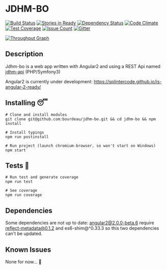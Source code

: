 JDHM-BO
========
[![Build Status](https://travis-ci.org/bourdeau/jdhm-bo.svg?branch=master)](https://travis-ci.org/bourdeau/jdhm-bo) [![Stories in Ready](https://badge.waffle.io/bourdeau/jdhm-bo.svg?label=ready&title=Ready)](http://waffle.io/bourdeau/jdhm-bo) [![Dependency Status](https://www.versioneye.com/user/projects/56b22743ad0be5003e0ae167/badge.svg)](https://www.versioneye.com/user/projects/56b22743ad0be5003e0ae167)
[![Code Climate](https://codeclimate.com/github/bourdeau/jdhm-bo/badges/gpa.svg?style=flat)](https://codeclimate.com/github/bourdeau/jdhm-bo) [![Test Coverage](https://codeclimate.com/github/bourdeau/jdhm-bo/badges/coverage.svg?style=flat)](https://codeclimate.com/github/bourdeau/jdhm-bo/coverage) [![Issue Count](https://codeclimate.com/github/bourdeau/jdhm-bo/badges/issue_count.svg?style=flat)](https://codeclimate.com/github/bourdeau/jdhm-bo) [![Gitter](https://badges.gitter.im/bourdeau/jdhm-bo.svg?style=flat)](https://gitter.im/bourdeau/jdhm-bo?utm_source=badge&utm_medium=badge&utm_campaign=pr-badge)

[![Throughput Graph](https://graphs.waffle.io/bourdeau/jdhm-bo/throughput.svg)](https://waffle.io/bourdeau/jdhm-bo/metrics)


## Description

Jdhm-bo is a web app written with Angular2 and using a REST Api named [jdhm-api](https://github.com/bourdeau/jdhm-api) (PHP/Symfony3)

Angular2 is currently under development: https://splintercode.github.io/is-angular-2-ready/


## Installing :sleeping:

```
# Clone and install modules
git clone git@github.com:bourdeau/jdhm-bo.git && cd jdhm-bo && npm install

# Install typings
npm run postinstall

# Run project (launch chromium-browser, so won't start on Windows)
npm start

```

## Tests :pray:

```
# Run test and generate coverage
npm run test

# See coverage
npm run coverage
```

## Dependencies

Some dependencies are not up to date: angular2@2.0.0-beta.6 require reflect-metadata@0.1.2 and es6-shim@^0.33.3 so this two dependencies can't be updated.

## Known Issues

None for now... :triumph:

